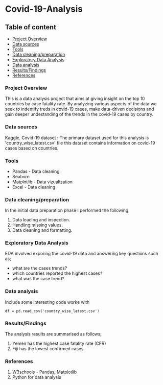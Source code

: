 # Covid-19-Analysis

## Table of content

- [Project Overview](#project-overview)
- [Data sources](#data-sources)
- [Tools](#tools)
- [Data cleaning/preparation](#data-cleaning/preparation)
- [Exploratory Data Analysis](#exploratory-data-Analysis)
- [Data analysis](#data-analysis)
- [Results/Findings](#results/findings)
- [References](#references)
### Project Overview

This is a data analysis project that aims at giving insight on the top 10 countries by case fatality rate. By analyzing various aspects of the data we seek to indentify treds in covid-19 cases, make data-driven decisions and gain deeper undestanding of the trends in the covid-19 cases by country. 

### Data sources

Kaggle, Covid-19 dataset : The primary dataset used for this analysis is 'country_wise_latest.csv' file this dataset contains information on covid-19 cases based on countries.

### Tools

- Pandas - Data cleaning
- Seaborn
- Matplotlib - Data vizualization
- Excel - Data cleaning

### Data cleaning/preparation

In the initial data preparation phase I performed the following;
1. Data loading and inspection.
2. Handling missing values.
3. Data cleaning and formatting.

### Exploratory Data Analysis

EDA involved exporing the covid-19 data and answering key questions such as;
- what are the cases trends?
- which countries reported the highest cases?
- what was the case trend?

### Data analysis

Include some interesting code worke with

```df = pd.read_csv('country_wise_latest.csv') ```
### Results/Findings
The analysis results are summarised as follows;
1. Yemen has the highest case fatality rate (CFR)
2. Fiji has the lowest confirmed cases

### References

1. W3schools - Pandas, Matplotlib
2. Python for data analysis
